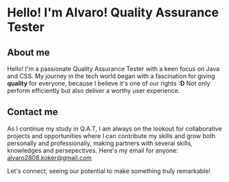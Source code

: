 # Hello! I'm **Alvaro!** Quality Assurance Tester
## About me
Hello! I'm a passionate Quality Assurance Tester with a keen focus on Java and CSS. My journey in the tech world began with a fascination for giving **quality** for everyone, because I believe it's one of our rights **:D** Not only perform efficiently but also deliver a worthy user experience.

## Contact me
As I continue my study in Q.A.T, I am always on the lookout for collaborative projects and opportunities where I can contribute my skills and grow both personally and professionally, making partners with several skills, knowledges and persepectives. Here's my email for anyone: alvaro2808.koker@gmail.com

Let's connect, seeing our potential to make something truly remarkable!